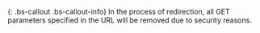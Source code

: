 {: .bs-callout .bs-callout-info}
In the process of redirection, all GET parameters specified in the URL will be removed due to security reasons.

